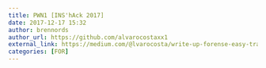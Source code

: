 ```yaml
---
title: PWN1 [INS'hAck 2017]
date: 2017-12-17 15:32
author: brennords
author_url: https://github.com/alvarocostaxx1
external_link: https://medium.com/@lvarocosta/write-up-forense-easy-trade-securinetsctf-5b7f13fa0a6e
categories: [FOR]
---
```

